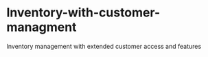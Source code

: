 # Inventory-with-customer-managment
Inventory management with extended customer access and features 
